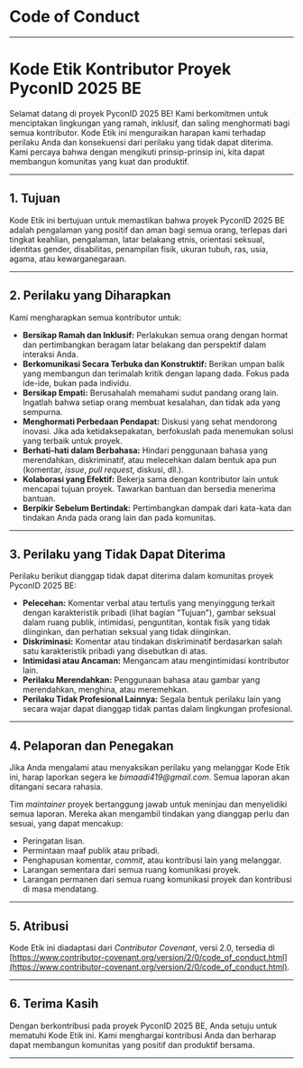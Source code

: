 # Code of Conduct

---

# Kode Etik Kontributor Proyek PyconID 2025 BE

Selamat datang di proyek PyconID 2025 BE! Kami berkomitmen untuk menciptakan lingkungan yang ramah, inklusif, dan saling menghormati bagi semua kontributor. Kode Etik ini menguraikan harapan kami terhadap perilaku Anda dan konsekuensi dari perilaku yang tidak dapat diterima. Kami percaya bahwa dengan mengikuti prinsip-prinsip ini, kita dapat membangun komunitas yang kuat dan produktif.

---

## 1. Tujuan

Kode Etik ini bertujuan untuk memastikan bahwa proyek PyconID 2025 BE adalah pengalaman yang positif dan aman bagi semua orang, terlepas dari tingkat keahlian, pengalaman, latar belakang etnis, orientasi seksual, identitas gender, disabilitas, penampilan fisik, ukuran tubuh, ras, usia, agama, atau kewarganegaraan.

---

## 2. Perilaku yang Diharapkan

Kami mengharapkan semua kontributor untuk:

* **Bersikap Ramah dan Inklusif:** Perlakukan semua orang dengan hormat dan pertimbangkan beragam latar belakang dan perspektif dalam interaksi Anda.
* **Berkomunikasi Secara Terbuka dan Konstruktif:** Berikan umpan balik yang membangun dan terimalah kritik dengan lapang dada. Fokus pada ide-ide, bukan pada individu.
* **Bersikap Empati:** Berusahalah memahami sudut pandang orang lain. Ingatlah bahwa setiap orang membuat kesalahan, dan tidak ada yang sempurna.
* **Menghormati Perbedaan Pendapat:** Diskusi yang sehat mendorong inovasi. Jika ada ketidaksepakatan, berfokuslah pada menemukan solusi yang terbaik untuk proyek.
* **Berhati-hati dalam Berbahasa:** Hindari penggunaan bahasa yang merendahkan, diskriminatif, atau melecehkan dalam bentuk apa pun (komentar, _issue_, _pull request_, diskusi, dll.).
* **Kolaborasi yang Efektif:** Bekerja sama dengan kontributor lain untuk mencapai tujuan proyek. Tawarkan bantuan dan bersedia menerima bantuan.
* **Berpikir Sebelum Bertindak:** Pertimbangkan dampak dari kata-kata dan tindakan Anda pada orang lain dan pada komunitas.

---

## 3. Perilaku yang Tidak Dapat Diterima

Perilaku berikut dianggap tidak dapat diterima dalam komunitas proyek PyconID 2025 BE:

* **Pelecehan:** Komentar verbal atau tertulis yang menyinggung terkait dengan karakteristik pribadi (lihat bagian "Tujuan"), gambar seksual dalam ruang publik, intimidasi, penguntitan, kontak fisik yang tidak diinginkan, dan perhatian seksual yang tidak diinginkan.
* **Diskriminasi:** Komentar atau tindakan diskriminatif berdasarkan salah satu karakteristik pribadi yang disebutkan di atas.
* **Intimidasi atau Ancaman:** Mengancam atau mengintimidasi kontributor lain.
* **Perilaku Merendahkan:** Penggunaan bahasa atau gambar yang merendahkan, menghina, atau meremehkan.
* **Perilaku Tidak Profesional Lainnya:** Segala bentuk perilaku lain yang secara wajar dapat dianggap tidak pantas dalam lingkungan profesional.

---

## 4. Pelaporan dan Penegakan

Jika Anda mengalami atau menyaksikan perilaku yang melanggar Kode Etik ini, harap laporkan segera ke _bimaadi419@gmail.com_. Semua laporan akan ditangani secara rahasia.

Tim _maintainer_ proyek bertanggung jawab untuk meninjau dan menyelidiki semua laporan. Mereka akan mengambil tindakan yang dianggap perlu dan sesuai, yang dapat mencakup:

* Peringatan lisan.
* Permintaan maaf publik atau pribadi.
* Penghapusan komentar, _commit_, atau kontribusi lain yang melanggar.
* Larangan sementara dari semua ruang komunikasi proyek.
* Larangan permanen dari semua ruang komunikasi proyek dan kontribusi di masa mendatang.

---

## 5. Atribusi

Kode Etik ini diadaptasi dari _Contributor Covenant_, versi 2.0, tersedia di [https://www.contributor-covenant.org/version/2/0/code_of_conduct.html](https://www.contributor-covenant.org/version/2/0/code_of_conduct.html).

---

## 6. Terima Kasih

Dengan berkontribusi pada proyek PyconID 2025 BE, Anda setuju untuk mematuhi Kode Etik ini. Kami menghargai kontribusi Anda dan berharap dapat membangun komunitas yang positif dan produktif bersama.

---
